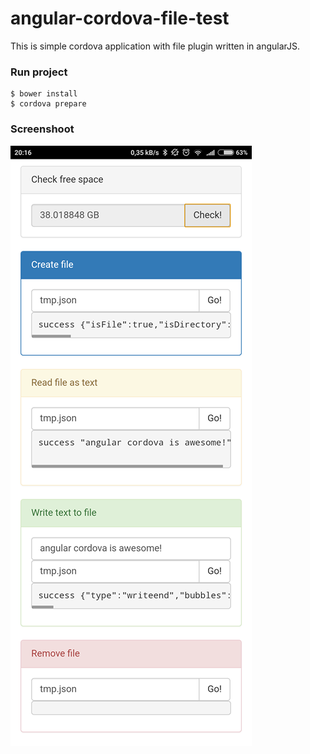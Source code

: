 # angular-cordova-file-test
This is simple cordova application with file plugin written in angularJS.


### Run project
```
$ bower install
$ cordova prepare
```

### Screenshoot
![screen](https://raw.githubusercontent.com/kpawel-29/angular-cordova-file-test/master/screen.png)
